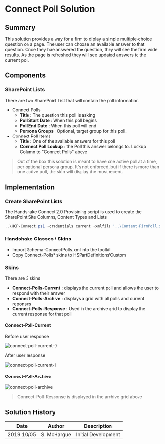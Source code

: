 # Connect Poll Solution

## Summary 
This solution provides a way for a firm to diplay a simple multiple-choice question on a page. The user can choose an available answer to that question.  Once they hae answered the question, they will see the firm wide results.  As the page is refreshed they will see updated answers to the current poll. 

## Components 

### SharePoint Lists
There are two SharePoint List that will contain the poll information. 
- Connect Polls 
    - **Title** : The question this poll is asking
    - **Poll Start Date** : When this poll begins
    - **Poll End Date** : When this poll will end
    - **Persona Groups** : Optional, target group for this poll. 
- Connect Poll Items
    - **Title** : One of the available answers for this poll
    - **Connect Poll Lookup** : the Poll this answer belongs to. Lookup Column to "Connect Polls" above 

> Out of the box this solution is meant to have one active poll at a time, per optional persona group.  It's not enforced, but if there is more than one active poll, the skin will display the most recent. 

## Implementation

### Create SharePoint Lists
The Handshake Connect 2.0 Provisining script is used to create the SharePoint Site Columns, Content Types and Lists

```powershell 
..\HCP-Connect.ps1 -credentials current -xmlfile '..\Content-FirmPoll.xml' -CreateSiteColumns -CreateContentTypes  -CreateLists
```

### Handshake Classes / Skins
- Import Schema-ConnectPolls.xml into the toolkit 
- Copy Connect-Polls* skins to HSPartDefinitions\Custom

### Skins
There are 3 skins
-   **Connect-Polls-Current** : displays the current poll and allows the user to respond with their answer
-   **Connect-Polls-Archive** : displays a grid with all polls and current reponses
-   **Connect-Polls-Response** : Used in the archive grid to display the current response for that poll

#### Connect-Poll-Current

Before user response

![connect-poll-current-0](../master/images/connect-poll-current-0.png?raw=TRUE)

After user response

![connect-poll-current-1](../master/images/connect-poll-current-1.png?raw=TRUE)

#### Connect-Poll-Archive

![connect-poll-archive](../master/images/connect-poll-archive.png?raw=TRUE)

> Connect-Poll-Response is displayed in the archive grid above 

## Solution History
| Date | Author | Description |
| -------- | ------- | ------------------------ |
| 2019 10/05 | S. McHargue | Initial Development |
